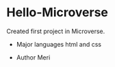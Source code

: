 # Hello-Microverse
Created first project in Microverse. 

- Major languages
html and css

- Author
Meri